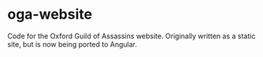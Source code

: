 # oga-website
Code for the Oxford Guild of Assassins website. Originally written as a static site, but is now being ported to Angular.

